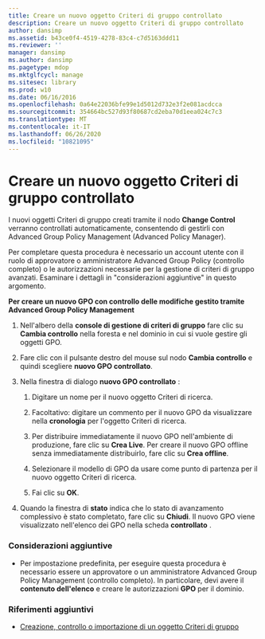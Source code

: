 ```yaml
---
title: Creare un nuovo oggetto Criteri di gruppo controllato
description: Creare un nuovo oggetto Criteri di gruppo controllato
author: dansimp
ms.assetid: b43ce0f4-4519-4278-83c4-c7d5163ddd11
ms.reviewer: ''
manager: dansimp
ms.author: dansimp
ms.pagetype: mdop
ms.mktglfcycl: manage
ms.sitesec: library
ms.prod: w10
ms.date: 06/16/2016
ms.openlocfilehash: 0a64e22036bfe99e1d5012d732e3f2e081acdcca
ms.sourcegitcommit: 354664bc527d93f80687cd2eba70d1eea024c7c3
ms.translationtype: MT
ms.contentlocale: it-IT
ms.lasthandoff: 06/26/2020
ms.locfileid: "10821095"
---
```

# Creare un nuovo oggetto Criteri di gruppo controllato


I nuovi oggetti Criteri di gruppo creati tramite il nodo **Change Control** verranno controllati automaticamente, consentendo di gestirli con Advanced Group Policy Management (Advanced Policy Manager).

Per completare questa procedura è necessario un account utente con il ruolo di approvatore o amministratore Advanced Group Policy (controllo completo) o le autorizzazioni necessarie per la gestione di criteri di gruppo avanzati. Esaminare i dettagli in "considerazioni aggiuntive" in questo argomento.

**Per creare un nuovo GPO con controllo delle modifiche gestito tramite Advanced Group Policy Management**

1.  Nell'albero della **console di gestione di criteri di gruppo** fare clic su **Cambia controllo** nella foresta e nel dominio in cui si vuole gestire gli oggetti GPO.

2.  Fare clic con il pulsante destro del mouse sul nodo **Cambia controllo** e quindi scegliere **nuovo GPO controllato**.

3.  Nella finestra di dialogo **nuovo GPO controllato** :

    1.  Digitare un nome per il nuovo oggetto Criteri di ricerca.

    2.  Facoltativo: digitare un commento per il nuovo GPO da visualizzare nella **cronologia** per l'oggetto Criteri di ricerca.

    3.  Per distribuire immediatamente il nuovo GPO nell'ambiente di produzione, fare clic su **Crea Live**. Per creare il nuovo GPO offline senza immediatamente distribuirlo, fare clic su **Crea offline**.

    4.  Selezionare il modello di GPO da usare come punto di partenza per il nuovo oggetto Criteri di ricerca.

    5.  Fai clic su **OK**.

4.  Quando la finestra di **stato** indica che lo stato di avanzamento complessivo è stato completato, fare clic su **Chiudi**. Il nuovo GPO viene visualizzato nell'elenco dei GPO nella scheda **controllato** .

### Considerazioni aggiuntive

-   Per impostazione predefinita, per eseguire questa procedura è necessario essere un approvatore o un amministratore Advanced Group Policy Management (controllo completo). In particolare, devi avere il **contenuto dell'elenco** e creare le autorizzazioni **GPO** per il dominio.

### Riferimenti aggiuntivi

-   [Creazione, controllo o importazione di un oggetto Criteri di gruppo](creating-controlling-or-importing-a-gpo-approver.md)

 

 





